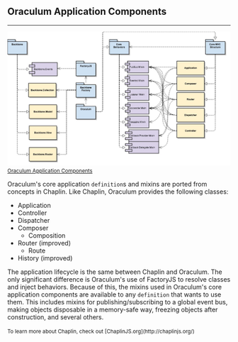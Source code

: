 Oraculum Application Components
-------------------------------
-------------------------------

<a href="examples/gh-pages/images/Oraculum%20Application%20Components.jpg" class="thumbnail pull-right col-sm-4 col-md-3 text-center" target="_blank">
  <img src="examples/gh-pages/images/Oraculum%20Application%20Components.jpg" alt="Oraculum Application Components"/>
  <small>Oraculum Application Components</small>
</a>

Oraculum's core application `definition`s and mixins are ported from concepts in Chaplin. Like Chaplin, Oraculum provides the following classes:

  * Application
  * Controller
  * Dispatcher
  * Composer
    * Composition
  * Router (improved)
    * Route
  * History (improved)

The application lifecycle is the same between Chaplin and Oraculum. The only significant difference is Oraculum's use of FactoryJS to resolve classes and inject behaviors. Because of this, the mixins used in Oraculum's core application components are available to any `definition` that wants to use them. This includes mixins for publishing/subscribing to a global event bus, making objects disposable in a memory-safe way, freezing objects after construction, and several others.

<small class="pull-right">
  To learn more about Chaplin, check out [ChaplinJS.org](http://chaplinjs.org/)
</small>

<div class="clearfix"></div>
